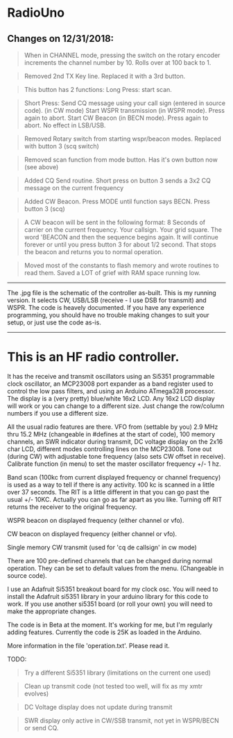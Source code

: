 # RadioUno

## Changes on 12/31/2018:

> When in CHANNEL mode, pressing the switch on the rotary encoder increments 
the channel number by 10. Rolls over at 100 back to 1.

> Removed 2nd TX Key line. Replaced it with a 3rd button.

> This button has 2 functions: 
Long Press: start scan. 

> Short Press: Send CQ message using your call sign (entered in source code). (in CW mode)
Start WSPR transmission (in WSPR mode). Press again to abort.
Start CW Beacon (in BECN mode). Press again to abort.
No effect in LSB/USB.

> Removed Rotary switch from starting wspr/beacon modes. Replaced with button 3 (scq switch)

> Removed scan function from mode button. Has it's own button now (see above)

> Added CQ Send routine. Short press on button 3 sends a 3x2 CQ message on the current frequency

> Added CW Beacon. Press MODE until function says BECN. Press button 3 (scq) 

> A CW beacon will be sent in the following format: 
8 Seconds of carrier on the current frequency. Your callsign. Your grid square. The word
'BEACON and then the sequence begins again. It will continue forever or until 
you press button 3 for about 1/2 second. That stops the 
beacon and returns you to normal operation.

> Moved most of the constants to flash memory and wrote routines to read them.
Saved a LOT of grief with RAM space running low.

------------------------------------------------------------------


The .jpg file is the schematic of the controller as-built. This is my running 
version. It selects CW, USB/LSB (receive - I use DSB for transmit) and WSPR. 
The code is heavely documented. If you have any experience programming, you 
should have no trouble making changes to suit your setup, or just use the code as-is.

------------------------------------------------------------------

# This is an HF radio controller. 
It has the receive and transmit oscillators
using an Si5351 programmable clock oscillator, an MCP23008 port expander as a 
band register used to control the low pass filters, and using an Arduino 
ATmega328 processor. The display is a (very pretty) blue/white 16x2 LCD. Any
16x2 LCD display will work or you can change to a different size. Just change
the row/column numbers if you use a different size.

All the usual radio features are there. VFO from (settable by you) 2.9 MHz thru
15.2 MHz (changeable in #defines at the start of code), 100 memory channels, 
an SWR indicator during transmit, DC voltage display on the 2x16 char LCD, different 
modes controlling lines on the MCP23008. Tone out (during CW) with adjustable tone 
frequency (also sets CW offset in receive). Calibrate function (in menu) to set the
master oscillator frequency +/- 1 hz.

Band scan (100kc from current displayed frequency or channel frequency) is used
as a way to tell if there is any activity. 100 kc is scanned in a little over 37 seconds.
The RIT is a little different in that you can go past the usual +/- 10KC. 
Actually you can go as far apart as you like. Turning off RIT returns the receiver to 
the original frequency.

WSPR beacon on displayed frequency (either channel or vfo).

CW beacon on displayed frequency (either channel or vfo).

Single memory CW transmit (used for 'cq de callsign' in cw mode)

There are 100 pre-defined channels that can be changed during normal operation. They can
be set to default values from the menu. (Changeable in source code).

I use an Adafruit Si5351 breakout board for my clock osc.
You will need to install the Adafruit si5351 library in your arduino
library for this code to work. If you use another si5351 board (or roll your own)
you will need to make the appropriate changes. 

The code is in Beta at the moment. It's working for me, but I'm regularly adding features.
Currently the code is 25K as loaded in the Arduino.

More information in the file 'operation.txt'. Please read it.

TODO: 
> Try a different Si5351 library (limitations on the current one used)

> Clean up transmit code (not tested too well, will fix as my xmtr evolves)

> DC Voltage display does not update during transmit

>SWR display only active in CW/SSB transmit, not yet in WSPR/BECN or send CQ.






